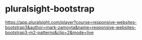# pluralsight-bootstrap
https://app.pluralsight.com/player?course=responsive-websites-bootstrap3&author=mark-zamoyta&name=responsive-websites-bootstrap3-m2-patterns&clip=2&mode=live

